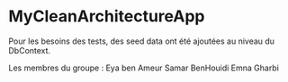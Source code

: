 # MyCleanArchitectureApp
Pour les besoins des tests, des seed data ont été ajoutées au niveau du DbContext.


Les membres du groupe :
Eya ben Ameur 
Samar BenHouidi
Emna Gharbi





